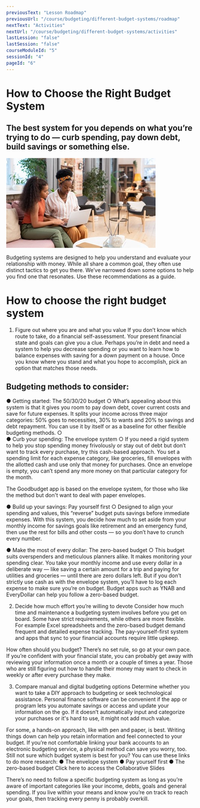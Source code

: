 ```yaml
---
previousText: "Lesson Roadmap"
previousUrl: "/course/budgeting/different-budget-systems/roadmap"
nextText: "Activities"
nextUrl: "/course/budgeting/different-budget-systems/activities"
lastLession: "false"
lastSession: "false"
courseModuleId: "5"
sessionId: "4"
pageId: "6"
---
```



# How to Choose the Right Budget System
## The best system for you depends on what you’re trying to do — curb spending, pay down debt, build savings or something else.


![Roadmap](./budget-systems.jpg)

Budgeting systems are designed to help you understand and evaluate your relationship with money. While all share a common goal, they often use distinct tactics to get you there.
We’ve narrowed down some options to help you find one that resonates. Use these recommendations as a guide.

# How to choose the right budget system
1. Figure out where you are and what you value
If you don’t know which route to take, do a financial self-assessment. Your present financial state and goals can give you a clue. Perhaps you’re in debt and need a system to help you decrease spending or you want to learn how to balance expenses with saving for a down payment on a house. Once you know where you stand and what you hope to accomplish, pick an option that matches those needs.

## Budgeting methods to consider:
●	Getting started: The 50/30/20 budget
○	What’s appealing about this system is that it gives you room to pay down debt, cover current costs and save for future expenses. It splits your income across three major categories: 50% goes to necessities, 30% to wants and 20% to savings and debt repayment. You can use it by itself or as a baseline for other flexible budgeting methods.
○	
●	Curb your spending: The envelope system
○	If you need a rigid system to help you stop spending money frivolously or stay out of debt but don’t want to track every purchase, try this cash-based approach. You set a spending limit for each expense category, like groceries, fill envelopes with the allotted cash and use only that money for purchases. Once an envelope is empty, you can’t spend any more money on that particular category for the month.

The Goodbudget app is based on the envelope system, for those who like the method but don't want to deal with paper envelopes.

●	Build up your savings: Pay yourself first
○	Designed to align your spending and values, this “reverse” budget puts savings before immediate expenses. With this system, you decide how much to set aside from your monthly income for savings goals like retirement and an emergency fund, then use the rest for bills and other costs — so you don’t have to crunch every number.

●	Make the most of every dollar: The zero-based budget
○	This budget suits overspenders and meticulous planners alike. It makes monitoring your spending clear. You take your monthly income and use every dollar in a deliberate way — like saving a certain amount for a trip and paying for utilities and groceries — until there are zero dollars left. But if you don’t strictly use cash as with the envelope system, you’ll have to log each expense to make sure you’re on budget. Budget apps such as YNAB and EveryDollar can help you follow a zero-based budget.

2. Decide how much effort you’re willing to devote
Consider how much time and maintenance a budgeting system involves before you get on board. Some have strict requirements, while others are more flexible. For example Excel spreadsheets and the zero-based budget demand frequent and detailed expense tracking. The pay-yourself-first system and apps that sync to your financial accounts require little upkeep.

How often should you budget? There’s no set rule, so go at your own pace. If you’re confident with your financial state, you can probably get away with reviewing your information once a month or a couple of times a year. Those who are still figuring out how to handle their money may want to check in weekly or after every purchase they make.

3. Compare manual and digital budgeting options
Determine whether you want to take a DIY approach to budgeting or seek technological assistance. Personal finance software can be convenient if the app or program lets you automate savings or access and update your information on the go. If it doesn’t automatically input and categorize your purchases or it's hard to use, it might not add much value.

For some, a hands-on approach, like with pen and paper, is best. Writing things down can help you retain information and feel connected to your budget. If you’re not comfortable linking your bank accounts to an electronic budgeting service, a physical method can save you worry, too.
Still not sure which budget system is best for you?  You can use these links to do more research:
●	The envelope system
●	Pay yourself first
●	The zero-based budget
Click here to access the Collaborative Slides

There’s no need to follow a specific budgeting system as long as you’re aware of important categories  like your income, debts, goals and general spending. If you live within your means and know you’re on track to reach your goals, then tracking every penny is probably overkill. 
